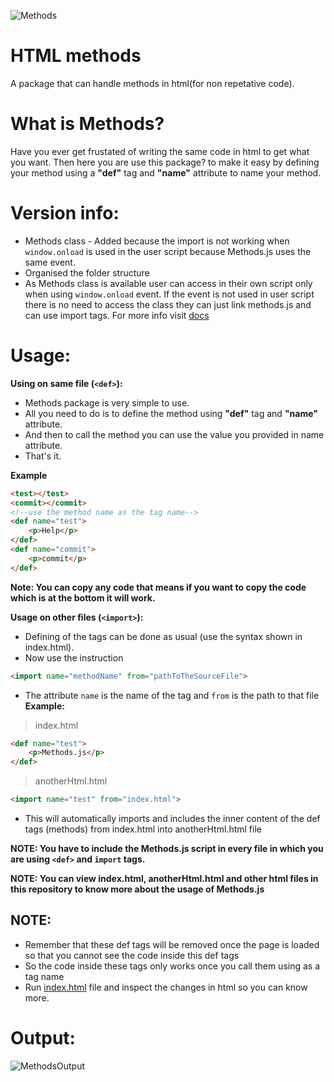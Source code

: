 ![Methods](https://github.com/Chandra-sekhar-pilla/HTML-methods/blob/main/Resources/Methods.png)

# HTML methods
 A package that can handle methods in html(for non repetative code).

# What is Methods?
 Have you ever get frustated of writing the same code in html to get what you want. Then here you are use this package? to make it easy by defining your method using a **"def"** tag and **"name"** attribute to name your method.

# Version info:
 - Methods class - Added because the import is not working when ``window.onload`` is used in the user script because Methods.js uses the same event.
 - Organised the folder structure
 - As Methods class is available user can access in their own script only when using ``window.onload`` event. If the event is not used in user script there is no need to access the class they can just link methods.js and can use import tags. For more info visit [docs](https://the-atelier.ml/Pages/Methods/methods.html)
# Usage:
**Using on same file (``<def>``):**
 - Methods package is very simple to use.
 - All you need to do is to define the method using **"def"** tag and **"name"** attribute.
 - And then to call the method you can use the value you provided in name attribute.
 - That's it.

**Example**
```html
<test></test>
<commit></commit>
<!--use the method name as the tag name-->
<def name="test">
    <p>Help</p>
</def>
<def name="commit">
    <p>commit</p>
</def>
```
**Note: You can copy any code that means if you want to copy the code which is at the bottom it will work.**

**Usage on other files (``<import>``):**
- Defining of the tags can be done as usual (use the syntax shown in index.html).
- Now use the instruction
```html
<import name="methodName" from="pathToTheSourceFile">
```
- The attribute ``name`` is the name of the tag and ``from`` is the path to that file
**Example:**
> index.html
```html
<def name="test">
    <p>Methods.js</p>
</def>
```
> anotherHtml.html
```html
<import name="test" from="index.html">
```
- This will automatically imports and includes the inner content of the def tags (methods) from index.html into anotherHtml.html file

**NOTE: You have to include the Methods.js script in every file in which you are using ``<def>`` and ``import`` tags.**

**NOTE: You can view index.html, anotherHtml.html and other html files in this repository to know more about the usage of Methods.js**

## NOTE:
- Remember that these def tags will be removed once the page is loaded so that you cannot see the code inside this def tags
- So the code inside these tags only works once you call them using as a tag name
- Run [index.html](https://github.com/Chandra-sekhar-pilla/HTML-methods/blob/main/index.html) file and inspect the changes in html so you can know more.

# Output:
 ![MethodsOutput](https://github.com/Chandra-sekhar-pilla/HTML-methods/blob/main/Resources/outPutv2.png)